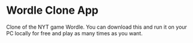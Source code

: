 # Wordle Clone App
Clone of the NYT game Wordle. You can download this and run it on your PC locally for free and play as many times as you want.
